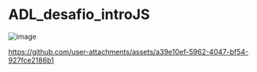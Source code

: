 # ADL_desafio_introJS
![image](https://github.com/user-attachments/assets/d9efa38e-0353-45b4-9d7e-822906743bf3)



https://github.com/user-attachments/assets/a39e10ef-5962-4047-bf54-927fce2186b1


